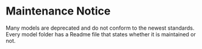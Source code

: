 # Maintenance Notice

Many models are deprecated and do not conform to the newest standards. Every model folder has a Readme file that states whether it is maintained or not.
